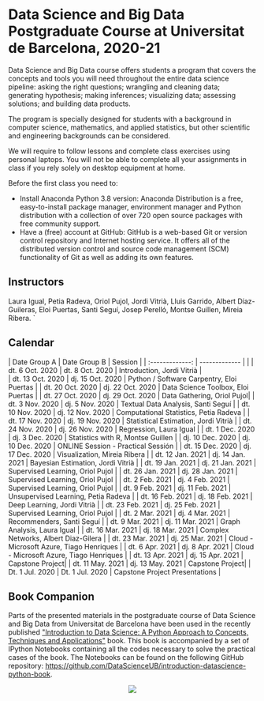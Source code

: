 # Data Science and Big Data Postgraduate Course at Universitat de Barcelona, 2020-21

Data Science and Big Data
course offers students a program that covers the concepts and tools you will need throughout the entire data science pipeline: asking the right questions; wrangling and cleaning data; generating hypothesis; making inferences; visualizing data; assessing solutions; and building data products.

The program is specially designed for students with a background in computer science, mathematics, and applied statistics, but other scientific and engineering backgrounds can be considered.

We will require to follow lessons and complete class exercises using personal laptops. You will not be able to complete all your assignments in class if you rely solely on desktop equipment at home.

Before the first class you need to:

+ Install Anaconda Python 3.8 version: Anaconda Distribution is a free, easy-to-install package manager, environment manager and Python distribution with a collection of over 720 open source packages with free community support.
+ Have a (free) account at GitHub: GitHub is a web-based Git or version control repository and Internet hosting service. It offers all of the distributed version control and source code management (SCM) functionality of Git as well as adding its own features.

## Instructors

Laura Igual, Petia Radeva, Oriol Pujol, Jordi Vitrià, Lluis Garrido, Albert Díaz-Guileras, Eloi Puertas, Santi Seguí, Josep Perelló, Montse Guillen, Mireia Ribera.
`
<!--
## Collaborations

<p align="center"> 
<img src="images/collab.png">
</p>
-->
## Calendar
<!--Google Calendar Link:
https://calendar.google.com/calendar/embed?src=q30tlenjjfgor26u47hs3ugf28%40group.calendar.google.com&ctz=Europe%2FMadrid-->

| Date   Group A | Date Group B     | Session           | 
| :-------------: | ------------- | | 
| dt. 6 Oct. 2020   | dt. 8 Oct. 2020   |  Introduction, Jordi Vitrià |  
| dt. 13 Oct. 2020	| dj. 15 Oct. 2020	|  Python / Software Carpentry, Eloi Puertas | 
| dt. 20 Oct. 2020	| dj. 22 Oct. 2020	|  Data Science Toolbox, Eloi Puertas |
| dt. 27 Oct. 2020	| dj. 29 Oct. 2020	|  Data Gathering, Oriol Pujol| 
| dt. 3 Nov. 2020	  | dj. 5 Nov. 2020	  |  Textual Data Analysis, Santi Seguí |
| dt. 10 Nov. 2020	| dj. 12 Nov. 2020	|  Computational Statistics, Petia Radeva |
| dt. 17 Nov. 2020	| dj. 19 Nov. 2020	|  Statistical Estimation, Jordi Vitrià |
| dt. 24 Nov. 2020	| dj. 26 Nov. 2020	|  Regression, Laura Igual | 
| dt. 1 Dec. 2020	  | dj. 3 Dec. 2020	  |  Statistics with R, Montse Guillen | 
| dj. 10 Dec. 2020	|  dj. 10 Dec. 2020	|  ONLINE Session - Practical Sessión | 
| dt. 15 Dec. 2020	| dj. 17 Dec. 2020	|  Visualization, Mireia Ribera |
| dt. 12 Jan. 2021	| dj. 14 Jan. 2021	|  Bayesian Estimation, Jordi Vitrià |
| dt. 19 Jan. 2021	| dj. 21 Jan. 2021	|  Supervised Learning, Oriol Pujol |
| dt. 26 Jan. 2021	| dj. 28 Jan. 2021	|  Supervised Learning, Oriol Pujol |
| dt. 2  Feb. 2021	| dj. 4 Feb. 2021	  |  Supervised Learning, Oriol Pujol |
| dt. 9  Feb. 2021	| dj. 11 Feb. 2021	|  Unsupervised Learning, Petia Radeva | 
| dt. 16  Feb. 2021	| dj. 18 Feb. 2021	|  Deep Learning, Jordi Vitrià | 
| dt. 23  Feb. 2021	| dj. 25 Feb. 2021	|  Supervised Learning, Oriol Pujol |
| dt. 2  Mar. 2021	| dj. 4 Mar. 2021	  |  Recommenders, Santi Seguí  |
| dt. 9  Mar. 2021	| dj. 11 Mar. 2021	|  Graph Analysis, Laura Igual |
| dt. 16  Mar. 2021	| dj. 18 Mar. 2021	|  Complex Networks, Albert Diaz-Gilera |
| dt. 23  Mar. 2021	| dj. 25 Mar. 2021	|  Cloud - Microsoft Azure, Tiago Henriques  |
| dt. 6  Apr. 2021	| dj. 8 Apr. 2021	  |  Cloud - Microsoft Azure, Tiago Henriques  |
| dt. 13  Apr. 2021	| dj. 15 Apr. 2021	| Capstone Project|
| dt. 11  May. 2021	| dj. 13 May. 2021	| Capstone Project|
| Dt. 1  Jul. 2020	| Dt. 1  Jul. 2020 | Capstone Project Presentations |





<!--| dt. 26 Mar. 2020	| Algorithmic Discrimination, Carlos Castillo |-->




## Book Companion

Parts of the presented materials in the postgraduate course of Data Science and Big Data from Universitat de Barcelona have been used in the recently published ["Introduction to Data Science: A Python Approach to Concepts, Techniques and Applications"](http://www.springer.com/gp/book/9783319500164) book. This book is accompanied by a set of IPython Notebooks containing all the codes necessary to solve the practical cases of the book. The Notebooks can be found on the following GitHub repository: https://github.com/DataScienceUB/introduction-datascience-python-book. 

<p align="center"> 
<img src="images/llibre.jpg">
</p>


<!--## Machine learning exercise (Kaggle InClass competition) link
https://www.kaggle.com/t/f2a72ca3ecd34b9d9c638062f230f30c-->
